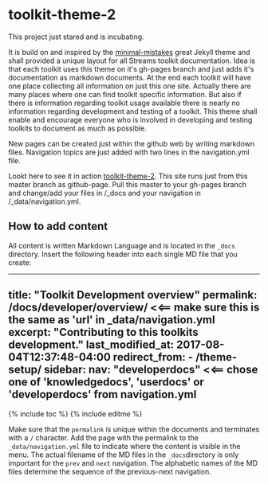 # toolkit-theme-2



This project just stared and is incubating.

It is build on and inspired by the [minimal-mistakes](https://github.com/mmistakes/minimal-mistakes) great Jekyll theme and shall provided a unique layout for all Streams toolkit documentation.
Idea is that each toolkit uses this theme on it's gh-pages branch and just adds it's documentation as markdown documents. 
At the end each toolkit will have one place collecting all information on just this one site. Actually there are many places where one can find toolkit specific information. But also if there is information regarding toolkit usage available there is nearly no information regarding development and testing of a toolkit.
This theme shall enable and encourage everyone who is involved in developing and testing toolkits to document as much as possible.

New pages can be created just within the github web by writing markdown files. Navigation topics are just added with two lines in the navigation.yml file.

Lookt here to see it in action [toolkit-theme-2](https://rnostream.github.io/toolkit-theme-2/). This site runs just from this master branch as github-page.
Pull this master to your gh-pages branch and change/add your files in /_docs and your navigation in /_data/navigation.yml.

## How to add content

All content is written Markdown Language and is located in the `_docs` directory. Insert the following header into each single MD file that you create:

   ---
   title: "Toolkit Development overview"
   permalink: /docs/developer/overview/                    <<== make sure this is the same as 'url' in _data/navigation.yml
   excerpt: "Contributing to this toolkits development."
   last_modified_at: 2017-08-04T12:37:48-04:00
   redirect_from:
      - /theme-setup/
   sidebar:
      nav: "developerdocs"                                    <<== chose one of 'knowledgedocs', 'userdocs' or 'developerdocs' from navigation.yml
   ---
   {% include toc %}
   {% include editme %}

Make sure that the `permalink` is unique within the documents and terminates with a `/` character. 
Add the page with the permalink to the `_data/navigation.yml` file to indicate where the content is visible in the menu.
The actual filename of the MD files in the `_docs`directory is only important for the `prev` and `next` navigation. 
The alphabetic names of the MD files determine the sequence of the previous-next navigation.

